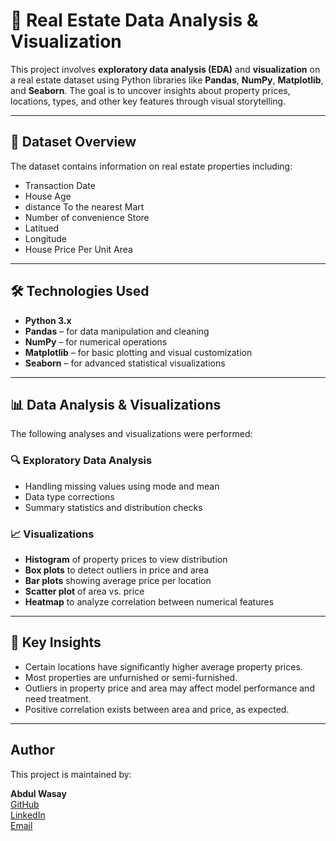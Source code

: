 # 🏡 Real Estate Data Analysis & Visualization

This project involves **exploratory data analysis (EDA)** and **visualization** on a real estate dataset using Python libraries like **Pandas**, **NumPy**, **Matplotlib**, and **Seaborn**. The goal is to uncover insights about property prices, locations, types, and other key features through visual storytelling.

---

## 📁 Dataset Overview

The dataset contains information on real estate properties including:

- Transaction Date
- House Age
- distance To the nearest Mart
- Number of convenience Store
- Latitued
- Longitude
- House Price Per Unit Area

---

## 🛠️ Technologies Used

- **Python 3.x**
- **Pandas** – for data manipulation and cleaning  
- **NumPy** – for numerical operations  
- **Matplotlib** – for basic plotting and visual customization  
- **Seaborn** – for advanced statistical visualizations

---

## 📊 Data Analysis & Visualizations

The following analyses and visualizations were performed:

### 🔍 Exploratory Data Analysis
- Handling missing values using mode and mean
- Data type corrections
- Summary statistics and distribution checks

### 📈 Visualizations

- **Histogram** of property prices to view distribution
- **Box plots** to detect outliers in price and area
- **Bar plots** showing average price per location
- **Scatter plot** of area vs. price
- **Heatmap** to analyze correlation between numerical features

---

## 📌 Key Insights

- Certain locations have significantly higher average property prices.
- Most properties are unfurnished or semi-furnished.
- Outliers in property price and area may affect model performance and need treatment.
- Positive correlation exists between area and price, as expected.

---

## Author

This project is maintained by:

**Abdul Wasay**  
[GitHub](https://github.com/abdulwasay8905)  
[LinkedIn](www.linkedin.com/in/abdul-wasay-2a602329b)  
[Email](mailto:wasay8892@gmail.com)



